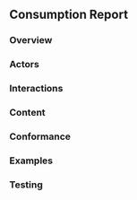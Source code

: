 ## Consumption Report  
  
  
### Overview  
  
  
### Actors  
  
  
### Interactions
  
  
### Content
  
  
### Conformance
  
  
### Examples
  
  
### Testing
  
  



